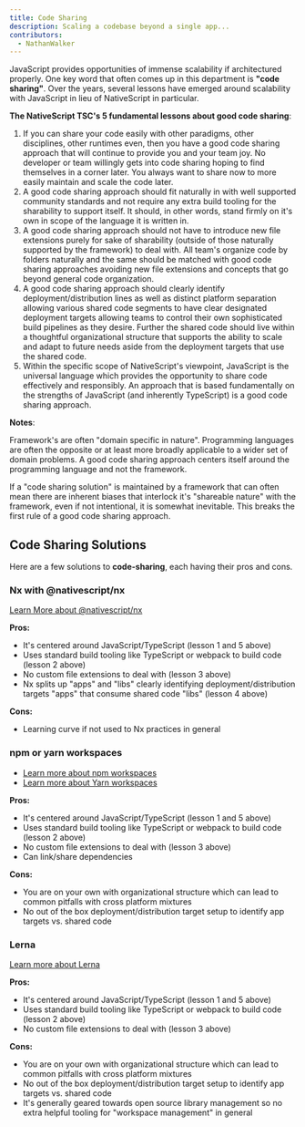 ```yaml
---
title: Code Sharing
description: Scaling a codebase beyond a single app...
contributors:
  - NathanWalker
---
```


<!-- textlint-disable terminology -->

JavaScript provides opportunities of immense scalability if architectured properly. One key word that often comes up in this department is **"code sharing"**. Over the years, several lessons have emerged around scalability with JavaScript in lieu of NativeScript in particular.

**The NativeScript TSC's 5 fundamental lessons about good code sharing**:

1. If you can share your code easily with other paradigms, other disciplines, other runtimes even, then you have a good code sharing approach that will continue to provide you and your team joy. No developer or team willingly gets into code sharing hoping to find themselves in a corner later. You always want to share now to more easily maintain and scale the code later.
2. A good code sharing approach should fit naturally in with well supported community standards and not require any extra build tooling for the sharability to support itself. It should, in other words, stand firmly on it's own in scope of the language it is written in.
3. A good code sharing approach should not have to introduce new file extensions purely for sake of sharability (outside of those naturally supported by the framework) to deal with. All team's organize code by folders naturally and the same should be matched with good code sharing approaches avoiding new file extensions and concepts that go beyond general code organization.
4. A good code sharing approach should clearly identify deployment/distribution lines as well as distinct platform separation allowing various shared code segments to have clear designated deployment targets allowing teams to control their own sophisticated build pipelines as they desire. Further the shared code should live within a thoughtful organizational structure that supports the ability to scale and adapt to future needs aside from the deployment targets that use the shared code.
5. Within the specific scope of NativeScript's viewpoint, JavaScript is the universal language which provides the opportunity to share code effectively and responsibly. An approach that is based fundamentally on the strengths of JavaScript (and inherently TypeScript) is a good code sharing approach.

**Notes**:

Framework's are often "domain specific in nature". Programming languages are often the opposite or at least more broadly applicable to a wider set of domain problems. A good code sharing approach centers itself around the programming language and not the framework.

If a "code sharing solution" is maintained by a framework that can often mean there are inherent biases that interlock it's "shareable nature" with the framework, even if not intentional, it is somewhat inevitable. This breaks the first rule of a good code sharing approach.

## Code Sharing Solutions

Here are a few solutions to **code-sharing**, each having their pros and cons.

### Nx with @nativescript/nx

[Learn More about @nativescript/nx](https://github.com/NativeScript/nx)

**Pros:**

- It's centered around JavaScript/TypeScript (lesson 1 and 5 above)
- Uses standard build tooling like TypeScript or webpack to build code (lesson 2 above)
- No custom file extensions to deal with (lesson 3 above)
- Nx splits up "apps" and "libs" clearly identifying deployment/distribution targets "apps" that consume shared code "libs" (lesson 4 above)

**Cons:**

- Learning curve if not used to Nx practices in general

### npm or yarn workspaces

- [Learn more about npm workspaces](https://docs.npmjs.com/cli/using-npm/workspaces/)
- [Learn more about Yarn workspaces](https://classic.yarnpkg.com/en/docs/workspaces/)

**Pros:**

- It's centered around JavaScript/TypeScript (lesson 1 and 5 above)
- Uses standard build tooling like TypeScript or webpack to build code (lesson 2 above)
- No custom file extensions to deal with (lesson 3 above)
- Can link/share dependencies

**Cons:**

- You are on your own with organizational structure which can lead to common pitfalls with cross platform mixtures
- No out of the box deployment/distribution target setup to identify app targets vs. shared code

### Lerna

[Learn more about Lerna](https://lerna.js.org/)

**Pros:**

- It's centered around JavaScript/TypeScript (lesson 1 and 5 above)
- Uses standard build tooling like TypeScript or webpack to build code (lesson 2 above)
- No custom file extensions to deal with (lesson 3 above)

**Cons:**

- You are on your own with organizational structure which can lead to common pitfalls with cross platform mixtures
- No out of the box deployment/distribution target setup to identify app targets vs. shared code
- It's generally geared towards open source library management so no extra helpful tooling for "workspace management" in general
